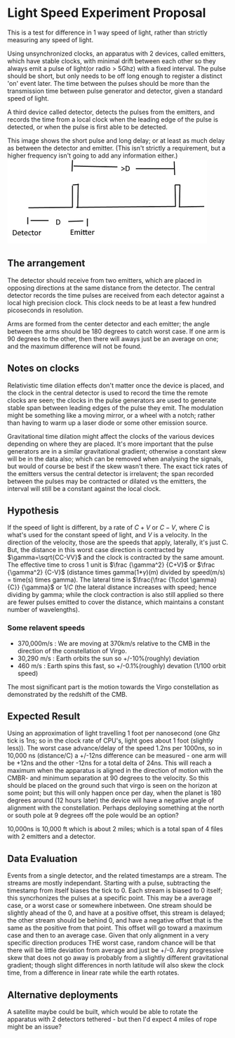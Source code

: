 # Light Speed Experiment Proposal

This is a test for difference in 1 way speed of light, rather than strictly measuring any speed of light.

Using unsynchronized clocks, an apparatus with 2 devices, called emitters, which have stable clocks, with minimal drift between each other so they always emit a pulse of light(or radio > 5Ghz) with a fixed interval.  The pulse should be short, but only needs to be off long enough to register a distinct 'on' event later.  The time between the pulses should be more than the transmission time between pulse generator and detector, given a standard speed of light.

A third device called detector, detects the pulses from the emitters, and records the time from a local clock when the leading edge of the pulse is detected, or when the pulse is first able to be detected.

This image shows the short pulse and long delay; or at least as much delay as between the detector and emitter.  (This isn't strictly a requirement, but a higher frequency isn't going to add any information either.)
![ExperimentSchematic.png](ExperimentSchematic.png)

## The arrangement

The detector should receive from two emitters, which are placed in opposing directions at the same distance from the detector.  The central detector records the time pulses are received from each detector against a local high precision clock.  This clock needs to be at least a few hundred picoseconds in resolution.

Arms are formed from the center detector and each emitter; the angle between the arms should be 180 degrees to catch worst case.  If one arm is  90 degrees to the other, then there will aways just be an average on one; and the maximum difference will not be found.

## Notes on clocks

Relativistic time dilation effects don't matter once the device is placed, and the clock in the central detector is used to record the time the remote clocks are seen; the clocks in the pulse generators are used to generate stable span between leading edges of the pulse they emit.  The modulation might be something like a moving mirror, or a wheel with a notch; rather than having to warm up a laser diode or some other emission source.

Gravitational time dilation might affect the clocks of the various devices depending on where they are placed.  It's more important that the pulse generators are in a similar gravitational gradient; otherwise a constant skew will be in the data also; which can be removed when analysing the signals, but would of course be best if the skew wasn't there.  The exact tick rates of the emitters versus the central detector is irrelavent; the span recorded between the pulses may be contracted or dilated vs the emitters, the interval will still be a constant against the local clock.

## Hypothesis

If the speed of light is different, by a rate of $C+V$ or $C-V$, where $C$ is what's used for the constant speed of light, and $V$ is a velocity.  In the direction of the velocity, those are the speeds that apply, laterally, it's just C.  But, the distance in this worst case direction is contracted by $\gamma=\sqrt{CC-VV}$ and the clock is contracted by the same amount.  The effective time to cross 1 unit is $\frac {\gamma^2} {C+V}$ or $\frac {\gamma^2} {C-V}$ (distance times gamma(1*$\gamma$)(m) divided by speed(m/s) = time(s) times gamma).  The lateral time is $\frac{\frac {1\cdot \gamma}{C}} {\gamma}$ or $1/C$ (the lateral distance increases with speed; hence dividing by gamma; while the clock contraction is also still applied so there are fewer pulses emitted to cover the distance, which maintains a constant number of wavelengths).

### Some relavent speeds

- 370,000m/s : We are moving at 370km/s relative to the CMB in the direction of the constellation of Virgo.  
- 30,290 m/s : Earth orbits the sun so +/-10%(roughly) deviation
- 460 m/s : Earth spins this fast, so +/-0.1%(roughly) devation (1/100 orbit speed)

The most significant part is the motion towards the Virgo constellation as demonstrated by the redshift of the CMB.  

## Expected Result

Using an approximation of light travelling 1 foot per nanosecond (one Ghz tick is 1ns; so in the clock rate of CPU's, light goes about 1 foot (slightly less)). The worst case advance/delay of the speed 1.2ns per 1000ns, so in 10,000 ns (distance/C) a +/-12ns difference can be measured - one arm will be +12ns and the other -12ns for a total delta of 24ns.  This will reach a maximum when the apparatus is aligned in the direction of motion with the CMBR- and minimum separation at 90 degrees to the velocity.  So this should be placed on the ground such that virgo is seen on the horizon at some point; but this will only happen once per day, when the planet is 180 degrees around (12 hours later) the device will have a negative angle of alignment with the constellation.    Perhaps deploying something at the north or south pole at 9 degrees off the pole would be an option?

10,000ns is 10,000 ft which is about 2 miles; which is a total span of 4 files with 2 emitters and a detector.

## Data Evaluation

Events from a single detector, and the related timestamps are a stream.  The streams are mostly independant.  Starting with a pulse, subtracting the timestamp from itself biases the tick to 0.  Each stream is biased to 0 itself; this syncrhonizes the pulses at a specific point.  This may be a average case, or a worst case or somewhere inbetween.   One stream should be slightly ahead of the 0, and have at a positive offset, this stream is delayed; the other stream should be behind 0, and have a negative offset that is the same as the positive from that point.  This offset will go toward a maximum case and then to an average case.  Given that only alignment in a very specific direction produces THE worst case, random chance will be that there will be little deviation from average and just be +/-0.  Any progressive skew that does not go away is probably from a slightly different gravitational gradient; though slight differences in north latitude will also skew the clock time, from a difference in linear rate while the earth rotates.

## Alternative deployments

A satellite maybe could be built, which would be able to rotate the apparatus with 2 detectors tethered - but then I'd expect 4 miles of rope might be an issue?
